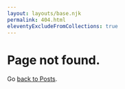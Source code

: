 ```yaml
---
layout: layouts/base.njk
permalink: 404.html
eleventyExcludeFromCollections: true
---
```

# Page not found.

Go <a href="/">back to Posts</a>.

